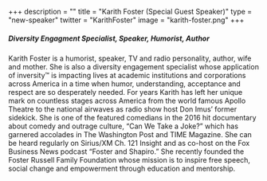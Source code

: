 +++
description = ""
title = "Karith Foster (Special Guest Speaker)"
type = "new-speaker"
twitter = "KarithFoster"
image = "karith-foster.png"
+++
##### Diversity Engagment Specialist, Speaker, Humorist, Author
Karith Foster is a humorist, speaker, TV and radio personality, author, wife and mother. She is also a diversity engagement specialist whose application of inversity™ is impacting lives at academic institutions and corporations across America in a time when humor, understanding, acceptance and respect are so desperately needed. For years Karith has left her unique mark on countless stages across America from the world famous Apollo Theatre to the national airwaves as radio show host Don Imus’ former sidekick. She is one of the featured comedians in the 2016 hit documentary about comedy and outrage culture, “Can We Take a Joke?” which has garnered accolades in The Washington Post and TIME Magazine. She can be heard regularly on Sirius/XM Ch. 121 Insight and as co-host on the Fox Business News podcast “Foster and Shapiro.” She recently founded the Foster Russell Family Foundation whose mission is to inspire free speech, social change and empowerment through education and mentorship.